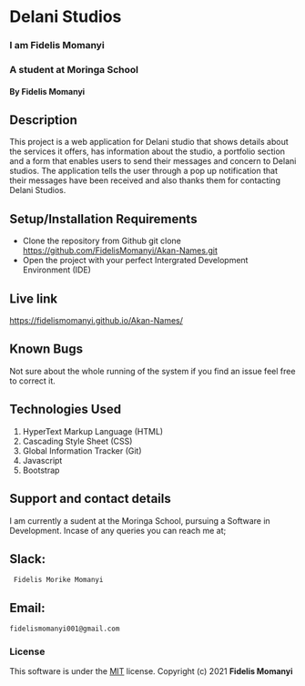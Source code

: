 # Delani Studios
### I am Fidelis Momanyi
### A student at Moringa School
#### By **Fidelis Momanyi**
## Description
This project is a web application for Delani studio that shows details about the services it offers, has information about the studio, a portfolio section and a form that enables users to send their messages and concern to Delani studios. The application tells the user through a pop up notification that their messages have been received and also thanks them for contacting Delani Studios.
## Setup/Installation Requirements
* Clone the repository from Github
 git clone https://github.com/FidelisMomanyi/Akan-Names.git
* Open the project with your perfect Intergrated Development Environment (IDE)
## Live link
https://fidelismomanyi.github.io/Akan-Names/
## Known Bugs
Not sure about the whole running of the system if you find an issue feel free to correct it.
## Technologies Used
1. HyperText Markup Language (HTML)
2. Cascading Style Sheet (CSS)
3. Global Information Tracker (Git)
4. Javascript
5. Bootstrap
## Support and contact details
I am currently a sudent at the Moringa School, pursuing a Software in Development.
Incase of any queries you can reach me at;
## Slack: 
```
 Fidelis Morike Momanyi
```
## Email:
```
fidelismomanyi001@gmail.com
```
### License
This software is under the [MIT](License) license. Copyright (c) 2021 **Fidelis Momanyi**